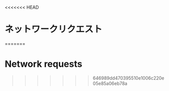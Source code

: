 
<<<<<<< HEAD
# ネットワークリクエスト
=======
# Network requests
>>>>>>> 646989dd470395510e1006c220e05e85a06eb78a
